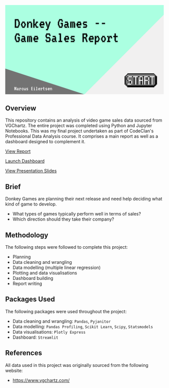 ![](images/game_sales_report.png)

## Overview

This repository contains an analysis of video game sales data sourced from VGChartz. The entire project was completed using Python and Jupyter Notebooks. This was my final project undertaken as part of CodeClan's Professional Data Analysis course. It comprises a main report as well as a dashboard designed to complement it.

[View Report](https://mrcslx.github.io/game_sales_report.html)

[Launch Dashboard](https://share.streamlit.io/mrcslx/game_sales/main/dashboard/game_sales_dashboard.py)

[View Presentation Slides](https://mrcslx.github.io/game_sales_slides.pdf)

## Brief

Donkey Games are planning their next release and need help deciding what kind of game to develop.
- What types of games typically perform well in terms of sales?
- Which direction should they take their company?

## Methodology

The following steps were followed to complete this project:
- Planning
- Data cleaning and wrangling
- Data modelling (multiple linear regression)
- Plotting and data visualisations
- Dashboard building
- Report writing

## Packages Used

The following packages were used throughout the project:
- Data cleaning and wrangling: `Pandas`, `Pyjanitor`
- Data modelling: `Pandas Profiling`, `Scikit Learn`, `Scipy`, `Statsmodels`
- Data visualisations: `Plotly Express`
- Dashboard: `Streamlit`

## References

All data used in this project was originally sourced from the following website:

- https://www.vgchartz.com/
